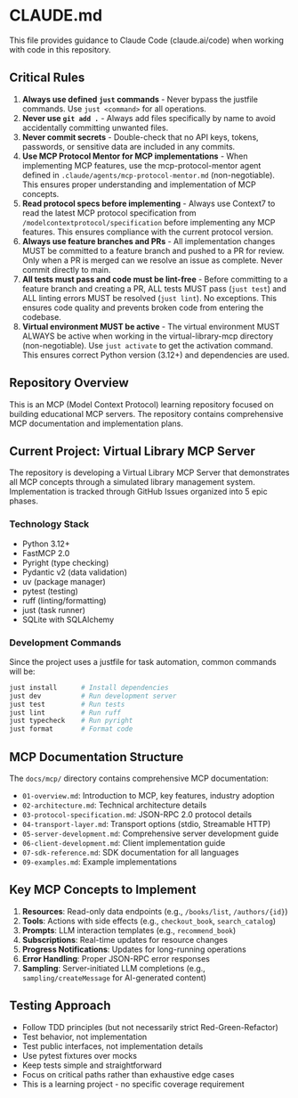 # CLAUDE.md

This file provides guidance to Claude Code (claude.ai/code) when working with code in this repository.

## Critical Rules

1. **Always use defined `just` commands** - Never bypass the justfile commands. Use `just <command>` for all operations.
2. **Never use `git add .`** - Always add files specifically by name to avoid accidentally committing unwanted files.
3. **Never commit secrets** - Double-check that no API keys, tokens, passwords, or sensitive data are included in any commits.
4. **Use MCP Protocol Mentor for MCP implementations** - When implementing MCP features, use the mcp-protocol-mentor agent defined in `.claude/agents/mcp-protocol-mentor.md` (non-negotiable). This ensures proper understanding and implementation of MCP concepts.
5. **Read protocol specs before implementing** - Always use Context7 to read the latest MCP protocol specification from `/modelcontextprotocol/specification` before implementing any MCP features. This ensures compliance with the current protocol version.
6. **Always use feature branches and PRs** - All implementation changes MUST be committed to a feature branch and pushed to a PR for review. Only when a PR is merged can we resolve an issue as complete. Never commit directly to main.
7. **All tests must pass and code must be lint-free** - Before committing to a feature branch and creating a PR, ALL tests MUST pass (`just test`) and ALL linting errors MUST be resolved (`just lint`). No exceptions. This ensures code quality and prevents broken code from entering the codebase.
8. **Virtual environment MUST be active** - The virtual environment MUST ALWAYS be active when working in the virtual-library-mcp directory (non-negotiable). Use `just activate` to get the activation command. This ensures correct Python version (3.12+) and dependencies are used.

## Repository Overview

This is an MCP (Model Context Protocol) learning repository focused on building educational MCP servers. The repository contains comprehensive MCP documentation and implementation plans.

## Current Project: Virtual Library MCP Server

The repository is developing a Virtual Library MCP Server that demonstrates all MCP concepts through a simulated library management system. Implementation is tracked through GitHub Issues organized into 5 epic phases.

### Technology Stack

- Python 3.12+
- FastMCP 2.0
- Pyright (type checking)
- Pydantic v2 (data validation)
- uv (package manager)
- pytest (testing)
- ruff (linting/formatting)
- just (task runner)
- SQLite with SQLAlchemy

### Development Commands

Since the project uses a justfile for task automation, common commands will be:

```bash
just install      # Install dependencies
just dev          # Run development server
just test         # Run tests
just lint         # Run ruff
just typecheck    # Run pyright
just format       # Format code
```

## MCP Documentation Structure

The `docs/mcp/` directory contains comprehensive MCP documentation:

- `01-overview.md`: Introduction to MCP, key features, industry adoption
- `02-architecture.md`: Technical architecture details
- `03-protocol-specification.md`: JSON-RPC 2.0 protocol details
- `04-transport-layer.md`: Transport options (stdio, Streamable HTTP)
- `05-server-development.md`: Comprehensive server development guide
- `06-client-development.md`: Client implementation guide
- `07-sdk-reference.md`: SDK documentation for all languages
- `09-examples.md`: Example implementations

## Key MCP Concepts to Implement

1. **Resources**: Read-only data endpoints (e.g., `/books/list`, `/authors/{id}`)
2. **Tools**: Actions with side effects (e.g., `checkout_book`, `search_catalog`)
3. **Prompts**: LLM interaction templates (e.g., `recommend_book`)
4. **Subscriptions**: Real-time updates for resource changes
5. **Progress Notifications**: Updates for long-running operations
6. **Error Handling**: Proper JSON-RPC error responses
7. **Sampling**: Server-initiated LLM completions (e.g., `sampling/createMessage` for AI-generated content)

## Testing Approach

- Follow TDD principles (but not necessarily strict Red-Green-Refactor)
- Test behavior, not implementation
- Test public interfaces, not implementation details
- Use pytest fixtures over mocks
- Keep tests simple and straightforward
- Focus on critical paths rather than exhaustive edge cases
- This is a learning project - no specific coverage requirement
